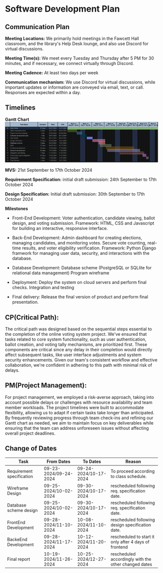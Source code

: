 
# Software Development Plan  

## Communication Plan 

**Meeting Locations:**
We primarily hold meetings in the Fawcett Hall classroom, and the library's Help Desk lounge, and also use Discord for virtual discussions.

**Meeting Time(s):**
We meet every Tuesday and Thursday after 5 PM for 30 minutes, and if necessary, we connect virtually through Discord.

**Meeting Cadence:** 
At least two days per week

**Communication mechanism:**
We use Discord for virtual discussions, while important updates or information are conveyed via email, text, or call. Responses are expected within a day.

## Timelines

**Gantt Chart**
![Gantt chart](./assets/gantt/image.png)

**MVS:**
21st September to 17th October 2024

**Requirement Specification:**
initial draft submission: 24th September to 17th October 2024

**Design Specification:**
Initial draft submission: 30th September to 17th October 2024


**Milestones**
- Front-End Development: 
    Voter authentication, candidate viewing, ballot design, and voting submission.
    Framework: HTML, CSS and Javascript for building an interactive, responsive interface.

- Back-End Development:
	Admin dashboard for creating elections, managing candidates, and monitoring votes.
	Secure vote counting, real-time results, and voter eligibility verification.
	Framework: Python Django framwork for managing user data, security, and interactions with the database.

- Database Development:
	Database scheme (PostgreSQL or SQLlite for relational data management)
	Program wireframe

- Deployment:
	Deploy the system on cloud servers and perform final checks.
	Integration and testing

- Final delivery:
	Release the final version of product and perform final presentation.

## CP(Critical Path):

The critical path was designed based on the sequential steps essential to 
the completion of the online voting system project. We've ensured that 
tasks related to core system functionality, such as user authentication, 
ballot creation, and voting tally mechanisms, are prioritized first. These 
components are critical since any delay in their completion would directly 
affect subsequent tasks, like user interface adjustments and system 
security enhancements. Given our team's consistent workflow and effective 
collaboration, we're confident in adhering to this path with minimal risk 
of delays.

## PM(Project Management):

For project management, we employed a risk-averse approach, taking into 
account possible delays or challenges with resource availability and team 
member workloads. The project timelines were built to accommodate 
flexibility, allowing us to adapt if certain tasks take longer than 
anticipated. By frequently reviewing progress through team check-ins and 
refining our Gantt chart as needed, we aim to maintain focus on key 
deliverables while ensuring that the team can address unforeseen issues 
without affecting overall project deadlines.

## Change of Dates

| Task                               |From Dates           | To Dates            | Reason                                               | 
| -----------------------------------|---------------------|---------------------|------------------------------------------------------|
| Requirement specification          |09-23-2024/09-24-2024|09-24-2024/10-17-2024|To proceed according to class schedule.               |
| Wireframe Design	 			     |09-25-2024/10-02-2024|09-30-2024/10-17-2024|rescheduled following req. specification date.        |
| Database scheme design             |09-25-2024/10-02-2024|09-30-2024/10-17-2024|rescheduled following req. specification date.        |
| FrontEnd Development               |09-28-2024/11-10-2024|10-08-2024/11-10-2024|rescheduled following design specification date.      |
| BackeEnd Development				 |09-28-2024/11-17-2024|10-12-2024/11-20-2024|rescheduled to start it only after 4 days of frontend |development.
| Final report						 |10-19-2024/11-26-2024|10-25-2024/12-27-2024|rescheduled accordingly with the other changed dates  |
